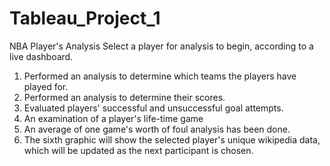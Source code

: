 # Tableau_Project_1
NBA Player's Analysis
Select a player for analysis to begin, according to a live dashboard. 
1. Performed an analysis to determine which teams the players have played for. 
2. Performed an analysis to determine their scores. 
3. Evaluated players' successful and unsuccessful goal attempts. 
4. An examination of a player's life-time game 
5. An average of one game's worth of foul analysis has been done. 
6. The sixth graphic will show the selected player's unique wikipedia data, which will be updated as the next participant is chosen.
